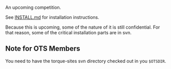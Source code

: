 An upcoming competition.

See [INSTALL.md](../INSTALL.md) for installation instructions.

Because this is upcoming, some of the nature of it is still confidential.
For that reason, some of the critical installation parts are in svn.

## Note for OTS Members

You need to have the torque-sites svn directory checked out in you
`$OTSDIR`.

